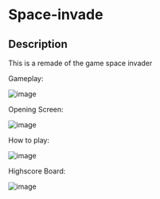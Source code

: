 # Space-invade

## Description 

This is a remade of the game space invader 

Gameplay:

![image](https://github.com/easondan/Space-invade/blob/main/Images/Gameplay.png)

Opening Screen:

![image](https://github.com/easondan/Space-invade/blob/main/Images/Opening%20Screen.png)


How to play:

![image](https://github.com/easondan/Space-invade/blob/main/Images/how%20to%20play.png)

Highscore Board:

![image](https://github.com/easondan/Space-invade/blob/main/Images/highscore.png)

